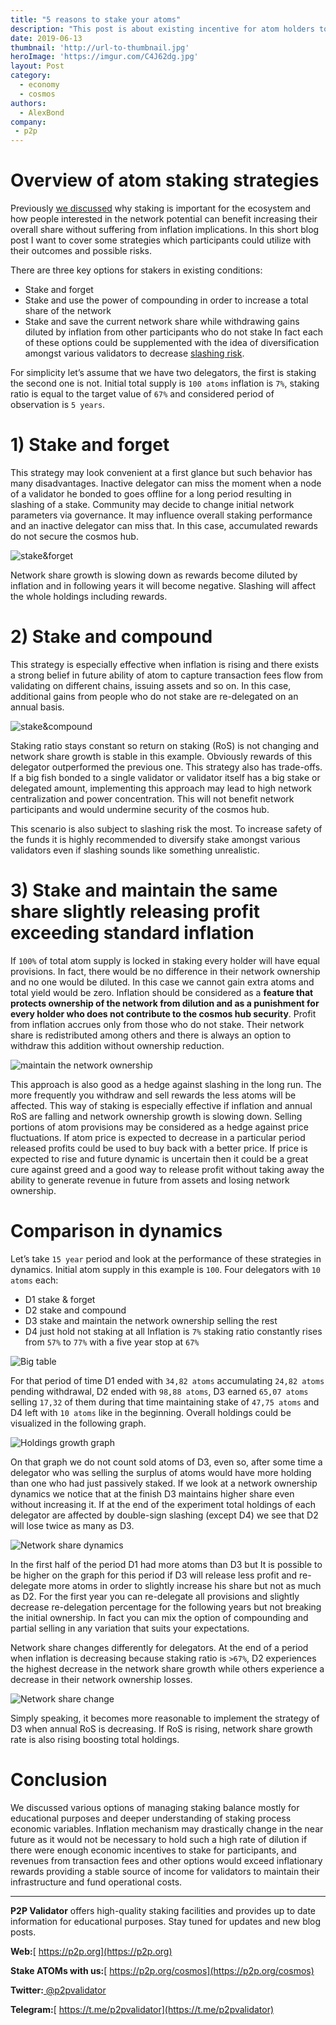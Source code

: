 ```yaml
---
title: "5 reasons to stake your atoms"
description: "This post is about existing incentive for atom holders to participate in staking"
date: 2019-06-13
thumbnail: 'http://url-to-thumbnail.jpg'
heroImage: 'https://imgur.com/C4J62dg.jpg'
layout: Post
category:
  - economy
  - cosmos
authors:
  - AlexBond
company:
 - p2p
---
```

# Overview of atom staking strategies

Previously [we discussed](https://economy.p2p.org/5-reasons-to-stake-your-atoms) why staking is important for the ecosystem and how people interested in the network potential can benefit increasing their overall share without suffering from inflation implications. In this short blog post I want to cover some strategies which participants could utilize with their outcomes and possible risks.

There are three key options for stakers in existing conditions:
* Stake and forget
* Stake and use the power of compounding in order to increase a total share of the network
* Stake and save the current network share while withdrawing gains diluted by inflation from other participants who do not stake
In fact each of these options could be supplemented with the idea of diversification amongst various validators to decrease [slashing risk](https://economy.p2p.org/slashing-overview-in-cosmos-network).

For simplicity let’s assume that we have two delegators, the first is staking the second one is not. Initial total supply is `100 atoms` inflation is `7%`, staking ratio is equal to the target value of `67%` and considered period of observation is `5 years`. 

# 1) Stake and forget

This strategy may look convenient at a first glance but such behavior has many disadvantages. Inactive delegator can miss the moment when a node of a validator he bonded to goes offline for a long period resulting in slashing of a stake. Community may decide to change initial network parameters via governance. It may influence overall staking performance and an inactive delegator can miss that. In this case, accumulated rewards do not secure the cosmos hub.

![stake&forget](https://imgur.com/0uR6CYS.jpg)

Network share growth is slowing down as rewards become diluted by inflation and in following years it will become negative. Slashing will affect the whole holdings including rewards. 

# 2) Stake and compound

This strategy is especially effective when inflation is rising and there exists a strong belief in future ability of atom to capture transaction fees flow from validating on different chains, issuing assets and so on. In this case, additional gains from people who do not stake are re-delegated on an annual basis.

![stake&compound](https://imgur.com/cJxdAUG.jpg)

Staking ratio stays constant so return on staking (RoS) is not changing and network share growth is stable in this example. Obviously rewards of this delegator outperformed the previous one. This strategy also has trade-offs. If a big fish bonded to a single validator or validator itself has a big stake or delegated amount, implementing this approach may lead to high network centralization and power concentration. This will not benefit network participants and would undermine security of the cosmos hub. 

This scenario is also subject to slashing risk the most. To increase safety of the funds it is highly recommended to diversify stake amongst various validators even if slashing sounds like something unrealistic.

# 3) Stake and maintain the same share slightly releasing profit exceeding standard inflation

If `100%` of total atom supply is locked in staking every holder will have equal provisions. In fact, there would be no difference in their network ownership and no one would be diluted. In this case we cannot gain extra atoms and total yield would be zero. Inflation should be considered as a **feature that protects ownership of the network from dilution and as a punishment for every holder who does not contribute to the cosmos hub security**. Profit from inflation accrues only from those who do not stake. Their network share is redistributed among others and there is always an option to withdraw this addition without ownership reduction.

![maintain the network ownership](https://imgur.com/tz2eLNj.jpg)

This approach is also good as a hedge against slashing in the long run. The more frequently you withdraw and sell rewards the less atoms will be affected. This way of staking is especially effective if inflation and annual RoS are falling and network ownership growth is slowing down. Selling portions of atom provisions may be considered as a hedge against price fluctuations. If atom price is expected to decrease in a particular period released profits could be used to buy back with a better price. If price is expected to rise and future dynamic is uncertain then it could be a great cure against greed and a good way to release profit without taking away the ability to generate revenue in future from assets and losing network ownership.

# Comparison in dynamics

Let’s take `15 year` period and look at the performance of these strategies in dynamics. Initial atom supply in this example is `100`. Four delegators with `10 atoms` each:
* D1 stake & forget
* D2 stake and compound
* D3 stake and maintain the network ownership selling the rest
* D4 just hold not staking at all
Inflation is `7%` staking ratio constantly rises from `57%` to `77%` with a five year stop at `67%`

![Big table](https://imgur.com/1ABULcA.jpg)

For that period of time D1 ended with `34,82 atoms` accumulating `24,82 atoms` pending withdrawal, D2 ended with `98,88 atoms`, D3 earned `65,07 atoms` selling `17,32` of them during that time maintaining stake of `47,75 atoms` and D4 left with `10 atoms` like in the beginning. Overall holdings could be visualized in the following graph.

![Holdings growth graph](https://imgur.com/L3Zd6kL.jpg)

On that graph we do not count sold atoms of D3, even so, after some time a delegator who was selling the surplus of atoms would have more holding than one who had just passively staked. If we look at a network ownership dynamics we notice that at the finish D3 maintains higher share even without increasing it. If at the end of the experiment total holdings of each delegator are affected by double-sign slashing (except D4) we see that D2 will lose twice as many as D3. 

![Network share dynamics](https://imgur.com/BGoQQ3g.jpg)

In the first half of the period D1 had more atoms than D3 but It is possible to be higher on the graph for this period if D3 will release less profit and re-delegate more atoms in order to slightly increase his share but not as much as D2. For the first year you can re-delegate all provisions and slightly decrease re-delegation percentage for the following years but not breaking the initial ownership. In fact you can mix the option of compounding and partial selling in any variation that suits your expectations.

Network share changes differently for delegators. At the end of a period when inflation is decreasing because staking ratio is `>67%`, D2 experiences the highest decrease in the network share growth while others experience a decrease in their network ownership losses. 

![Network share change](https://imgur.com/T1rcLZE.jpg)

Simply speaking, it becomes more reasonable to implement the strategy of D3 when annual RoS is decreasing. If RoS is rising, network share growth rate is also rising boosting total holdings.

# Conclusion

We discussed various options of managing staking balance mostly for educational purposes and deeper understanding of staking process economic variables. Inflation mechanism may drastically change in the near future as it would not be necessary to hold such a high rate of dilution if there were enough economic incentives to stake for participants, and revenues from transaction fees and other options would exceed inflationary rewards providing a stable source of income for validators to maintain their infrastructure and fund operational costs.

---

**P2P Validator** offers high-quality staking facilities and provides up to date information for educational purposes. Stay tuned for updates and new blog posts.

**Web:**[ https://p2p.org](https://p2p.org)

**Stake ATOMs with us:**[ https://p2p.org/cosmos](https://p2p.org/cosmos)

**Twitter:**[ @p2pvalidator](https://twitter.com/p2pvalidator)

**Telegram:**[ https://t.me/p2pvalidator](https://t.me/p2pvalidator)
